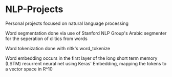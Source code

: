 # NLP-Projects
Personal projects focused on natural language processing

Word segmentation done via use of Stanford NLP Group's Arabic segmenter for the seperation of clitics from words

Word tokenization done with nltk's word_tokenize

Word embedding occurs in the first layer of the long short term memory (LSTM) recurrent neural net using Keras' Embedding, mapping the tokens to a vector space in R^10
